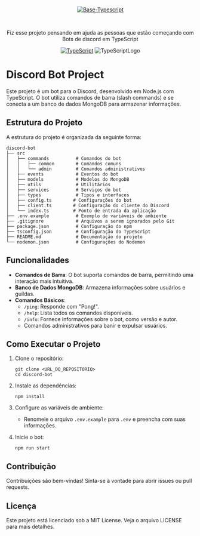 <br />
<p align="center">
<a href="https://discord.com/users/1226297864796246016" target="_blank">
  <img src="https://i.imgur.com/13PduII.png" alt="Base-Typescript">
</a>
</p>
<br />


<p align="center">
Fiz esse projeto pensando em ajuda as pessoas que estão começando com Bots de discord em TypeScript
</p>

<p align="center">
<a href="https://discord.com/users/1226297864796246016"><img src="https://img.shields.io/badge/Entrar%20em%20nosso-Discord-blue" alt="TypeScript"></a>
<img src="https://raw.githubusercontent.com/remojansen/logo.ts/master/ts.png" alt="TypeScriptLogo">
</p>


# Discord Bot Project

Este projeto é um bot para o Discord, desenvolvido em Node.js com TypeScript. O bot utiliza comandos de barra (slash commands) e se conecta a um banco de dados MongoDB para armazenar informações.

## Estrutura do Projeto

A estrutura do projeto é organizada da seguinte forma:

```
discord-bot
├── src
│   ├── commands          # Comandos do bot
│   │   ├── common        # Comandos comuns
│   │   └── admin         # Comandos administrativos
│   ├── events            # Eventos do bot
│   ├── models            # Modelos do MongoDB
│   ├── utils             # Utilitários
│   ├── services          # Serviços do bot
│   ├── types             # Tipos e interfaces
│   ├── config.ts        # Configurações do bot
│   ├── client.ts        # Configuração do cliente do Discord
│   └── index.ts         # Ponto de entrada da aplicação
├── .env.example          # Exemplo de variáveis de ambiente
├── .gitignore            # Arquivos a serem ignorados pelo Git
├── package.json          # Configuração do npm
├── tsconfig.json         # Configuração do TypeScript
├── README.md             # Documentação do projeto
└── nodemon.json          # Configurações do Nodemon
```

## Funcionalidades

- **Comandos de Barra**: O bot suporta comandos de barra, permitindo uma interação mais intuitiva.
- **Banco de Dados MongoDB**: Armazena informações sobre usuários e guildas.
- **Comandos Básicos**:
  - `/ping`: Responde com "Pong!".
  - `/help`: Lista todos os comandos disponíveis.
  - `/info`: Fornece informações sobre o bot, como versão e autor.
  - Comandos administrativos para banir e expulsar usuários.

## Como Executar o Projeto

1. Clone o repositório:
   ```
   git clone <URL_DO_REPOSITORIO>
   cd discord-bot
   ```

2. Instale as dependências:
   ```
   npm install
   ```

3. Configure as variáveis de ambiente:
   - Renomeie o arquivo `.env.example` para `.env` e preencha com suas informações.

4. Inicie o bot:
   ```
   npm run start
   ```

## Contribuição

Contribuições são bem-vindas! Sinta-se à vontade para abrir issues ou pull requests.

## Licença

Este projeto está licenciado sob a MIT License. Veja o arquivo LICENSE para mais detalhes.

